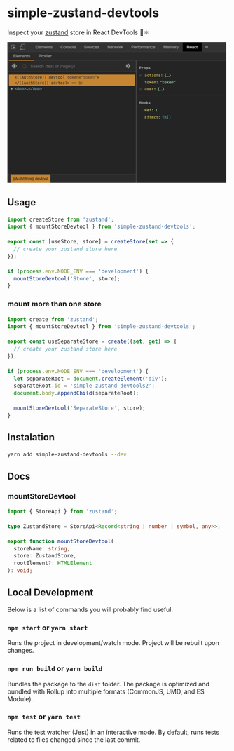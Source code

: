 # simple-zustand-devtools

Inspect your [zustand](https://github.com/react-spring/zustand) store in React DevTools 🐻⚛️

<img width="500" src="/assets/devtools.png"/>

## Usage

```ts
import createStore from 'zustand';
import { mountStoreDevtool } from 'simple-zustand-devtools';

export const [useStore, store] = createStore(set => {
  // create your zustand store here
});

if (process.env.NODE_ENV === 'development') {
  mountStoreDevtool('Store', store);
}
```

### mount more than one store 

```ts
import create from 'zustand';
import { mountStoreDevtool } from 'simple-zustand-devtools';

export const useSeparateStore = create((set, get) => {
  // create your zustand store here
});

if (process.env.NODE_ENV === 'development') {
  let separateRoot = document.createElement('div');
  separateRoot.id = 'simple-zustand-devtools2';
  document.body.appendChild(separateRoot);
  
  mountStoreDevtool('SeparateStore', store);
}
```

## Instalation

```sh
yarn add simple-zustand-devtools --dev
```

## Docs

### mountStoreDevtool

```ts
import { StoreApi } from 'zustand';

type ZustandStore = StoreApi<Record<string | number | symbol, any>>;

export function mountStoreDevtool(
  storeName: string,
  store: ZustandStore,
  rootElement?: HTMLElement
): void;
```

## Local Development

Below is a list of commands you will probably find useful.

### `npm start` or `yarn start`

Runs the project in development/watch mode. Project will be rebuilt upon changes.

### `npm run build` or `yarn build`

Bundles the package to the `dist` folder.
The package is optimized and bundled with Rollup into multiple formats (CommonJS, UMD, and ES Module).

### `npm test` or `yarn test`

Runs the test watcher (Jest) in an interactive mode.
By default, runs tests related to files changed since the last commit.
